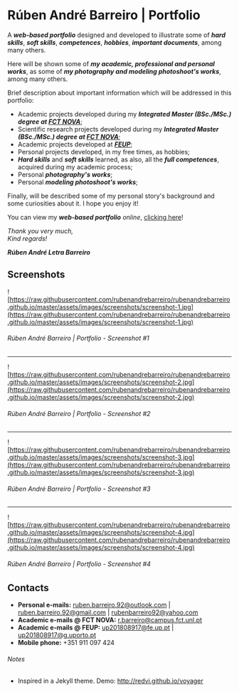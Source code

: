 # Rúben André Barreiro | Portfolio

A **_web-based portfolio_** designed and developed to illustrate some of **_hard skills_**, **_soft skills_**, **_competences_**, **_hobbies_**, **_important documents_**, among many others.

Here will be shown some of **_my academic, professional and personal works_**, as some of **_my photography and modeling photoshoot's works_**, among many others.

Brief description about important information which will be addressed in this portfolio:

- Academic projects developed during my **_Integrated Master (BSc./MSc.) degree at [FCT NOVA](https://www.fct.unl.pt/)_**;
- Scientific research projects developed during my **_Integrated Master (BSc./MSc.) degree at [FCT NOVA](https://www.fct.unl.pt/)_**;
- Academic projects developed at **_[FEUP](https://www.fe.up.pt/)_**;
- Personal projects developed, in my free times, as hobbies;
- **_Hard skills_** and **_soft skills_** learned, as also, all the **_full competences_**, acquired during my academic process;
- Personal **_photography's works_**;
- Personal **_modeling photoshoot's works_**;

Finally, will be described some of my personal story's background and some curiosities about it.
I hope you enjoy it!

You can view my **_web-based portfolio_** _online_, [clicking here](https://rubenandrebarreiro.github.io/)!

_Thank you very much,_
<br>
_Kind regards!_

**_Rúben André Letra Barreiro_**

## Screenshots

![https://raw.githubusercontent.com/rubenandrebarreiro/rubenandrebarreiro.github.io/master/assets/images/screenshots/screenshot-1.jpg](https://raw.githubusercontent.com/rubenandrebarreiro/rubenandrebarreiro.github.io/master/assets/images/screenshots/screenshot-1.jpg)
######  Rúben André Barreiro | Portfolio - Screenshot #1

***

![https://raw.githubusercontent.com/rubenandrebarreiro/rubenandrebarreiro.github.io/master/assets/images/screenshots/screenshot-2.jpg](https://raw.githubusercontent.com/rubenandrebarreiro/rubenandrebarreiro.github.io/master/assets/images/screenshots/screenshot-2.jpg)
######  Rúben André Barreiro | Portfolio - Screenshot #2

***

![https://raw.githubusercontent.com/rubenandrebarreiro/rubenandrebarreiro.github.io/master/assets/images/screenshots/screenshot-3.jpg](https://raw.githubusercontent.com/rubenandrebarreiro/rubenandrebarreiro.github.io/master/assets/images/screenshots/screenshot-3.jpg)
######  Rúben André Barreiro | Portfolio - Screenshot #3

***

![https://raw.githubusercontent.com/rubenandrebarreiro/rubenandrebarreiro.github.io/master/assets/images/screenshots/screenshot-4.jpg](https://raw.githubusercontent.com/rubenandrebarreiro/rubenandrebarreiro.github.io/master/assets/images/screenshots/screenshot-4.jpg)
######  Rúben André Barreiro | Portfolio - Screenshot #4

## Contacts

* **Personal e-mails:** [ruben.barreiro.92@outlook.com](mailto:ruben.barreiro.92@outlook.com) | [ruben.barreiro.92@gmail.com](mailto:ruben.barreiro.92@gmail.com) | [rubenbarreiro92@yahoo.com](mailto:rubenbarreiro92@yahoo.com)
* **Academic e-mails @ FCT NOVA:** [r.barreiro@campus.fct.unl.pt](mailto:r.barreiro@campus.fct.unl.pt)
* **Academic e-mails @ FEUP:** [up201808917@fe.up.pt](mailto:up201808917@fe.up.pt) | [up201808917@g.uporto.pt](mailto:up201808917@g.uporto.pt)
* **Mobile phone:** +351 911 097 424

###### Notes

- Inspired in a Jekyll theme. Demo: <http://redvi.github.io/voyager>
